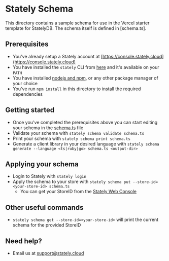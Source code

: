# Stately Schema
This directory contains a sample schema for use in the Vercel starter template for StatelyDB. The schema itself is defined in [schema.ts].

## Prerequisites
- You've already setup a Stately account at [https://console.stately.cloud](https://console.stately.cloud)
- You have installed the `stately` CLI from [here](https://stately.cloud/downloads) and it's available on your `PATH`
- You have installed [nodejs and npm](https://nodejs.org/en/download/package-manager), or any other package manager of your choice
- You've run `npm install` in this directory to install the required dependencies

## Getting started
- Once you've completed the prerequisites above you can start editing your schema in the [schema.ts](./schema.ts) file
- Validate your schema with `stately schema validate schema.ts`
- Print your schema with `stately schema print schema.ts`
- Generate a client library in your desired language with `stately schema generate --language <ts|ruby|go> schema.ts <output-dir>`

## Applying your schema
- Login to Stately with `stately login`
- Apply the schema to your store with `stately schema put --store-id=<your-store-id> schema.ts`
  - You can get your StoreID from the [Stately Web Console](https://console.stately.cloud)

## Other useful commands
- `stately schema get --store-id=<your-store-id>` will print the current schema for the provided StoreID

## Need help?
- Email us at [support@stately.cloud](mailto:support@stately.cloud)